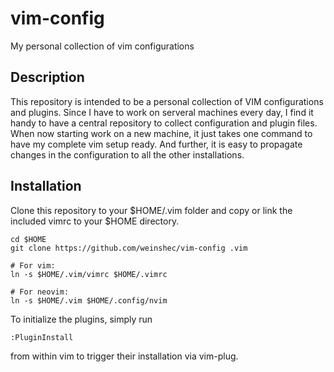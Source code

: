 vim-config
==========

My personal collection of vim configurations


## Description

This repository is intended to be a personal collection of VIM configurations
and plugins. Since I have to work on serveral machines every day, I find it
handy to have a central repository to collect configuration and plugin files.
When now starting work on a new machine, it just takes one command to have my
complete vim setup ready. And further, it is easy to propagate changes in the
configuration to all the other installations.


## Installation

Clone this repository to your $HOME/.vim folder and copy or link the included
vimrc to your $HOME directory.

    cd $HOME
    git clone https://github.com/weinshec/vim-config .vim

    # For vim:
    ln -s $HOME/.vim/vimrc $HOME/.vimrc

    # For neovim:
    ln -s $HOME/.vim $HOME/.config/nvim

To initialize the plugins, simply run

    :PluginInstall

from within vim to trigger their installation via vim-plug.
